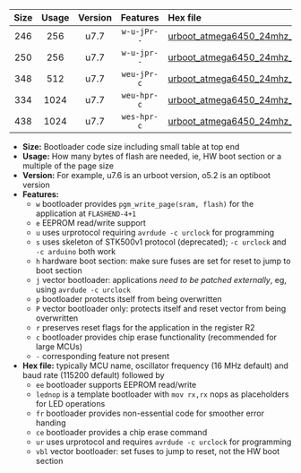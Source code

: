 |Size|Usage|Version|Features|Hex file|
|:-:|:-:|:-:|:-:|:--|
|246|256|u7.7|`w-u-jPr--`|[urboot_atmega6450_24mhz_19200bps_lednop_ur_vbl.hex](https://raw.githubusercontent.com/stefanrueger/urboot.hex/main/mcus/atmega6450/fcpu_24mhz/19200_bps/urboot_atmega6450_24mhz_19200bps_lednop_ur_vbl.hex)|
|250|256|u7.7|`w-u-jpr--`|[urboot_atmega6450_24mhz_19200bps_lednop_fr_ur_vbl.hex](https://raw.githubusercontent.com/stefanrueger/urboot.hex/main/mcus/atmega6450/fcpu_24mhz/19200_bps/urboot_atmega6450_24mhz_19200bps_lednop_fr_ur_vbl.hex)|
|348|512|u7.7|`weu-jPr-c`|[urboot_atmega6450_24mhz_19200bps_ee_lednop_fr_ce_ur_vbl.hex](https://raw.githubusercontent.com/stefanrueger/urboot.hex/main/mcus/atmega6450/fcpu_24mhz/19200_bps/urboot_atmega6450_24mhz_19200bps_ee_lednop_fr_ce_ur_vbl.hex)|
|334|1024|u7.7|`weu-hpr-c`|[urboot_atmega6450_24mhz_19200bps_ee_lednop_fr_ce_ur.hex](https://raw.githubusercontent.com/stefanrueger/urboot.hex/main/mcus/atmega6450/fcpu_24mhz/19200_bps/urboot_atmega6450_24mhz_19200bps_ee_lednop_fr_ce_ur.hex)|
|438|1024|u7.7|`wes-hpr-c`|[urboot_atmega6450_24mhz_19200bps_ee_lednop_fr_ce.hex](https://raw.githubusercontent.com/stefanrueger/urboot.hex/main/mcus/atmega6450/fcpu_24mhz/19200_bps/urboot_atmega6450_24mhz_19200bps_ee_lednop_fr_ce.hex)|

- **Size:** Bootloader code size including small table at top end
- **Usage:** How many bytes of flash are needed, ie, HW boot section or a multiple of the page size
- **Version:** For example, u7.6 is an urboot version, o5.2 is an optiboot version
- **Features:**
  + `w` bootloader provides `pgm_write_page(sram, flash)` for the application at `FLASHEND-4+1`
  + `e` EEPROM read/write support
  + `u` uses urprotocol requiring `avrdude -c urclock` for programming
  + `s` uses skeleton of STK500v1 protocol (deprecated); `-c urclock` and `-c arduino` both work
  + `h` hardware boot section: make sure fuses are set for reset to jump to boot section
  + `j` vector bootloader: applications *need to be patched externally*, eg, using `avrdude -c urclock`
  + `p` bootloader protects itself from being overwritten
  + `P` vector bootloader only: protects itself and reset vector from being overwritten
  + `r` preserves reset flags for the application in the register R2
  + `c` bootloader provides chip erase functionality (recommended for large MCUs)
  + `-` corresponding feature not present
- **Hex file:** typically MCU name, oscillator frequency (16 MHz default) and baud rate (115200 default) followed by
  + `ee` bootloader supports EEPROM read/write
  + `lednop` is a template bootloader with `mov rx,rx` nops as placeholders for LED operations
  + `fr` bootloader provides non-essential code for smoother error handing
  + `ce` bootloader provides a chip erase command
  + `ur` uses urprotocol and requires `avrdude -c urclock` for programming
  + `vbl` vector bootloader: set fuses to jump to reset, not the HW boot section
